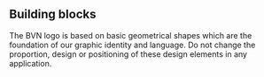 <section id="logo-page-building-blocks">
</section>

## Building blocks



The BVN logo is based on basic geometrical shapes which are the foundation of our graphic identity and language.
Do not change the proportion, design or positioning of these design elements in any application.
